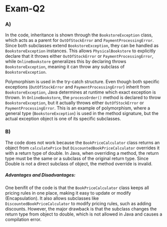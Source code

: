 # Exam-Q2


### A)

In the code, inheritance is shown through the `BookstoreException` class, which acts as a parent for `OutOfStockError` and `PaymentProcessingError`. Since both subclasses extend `BookstoreException`, they can be handled as `BookstoreException` instances. This allows `PhysicalBookstore` to explicitly declare that it throws either `OutOfStockError` or `PaymentProcessingError`, while `OnlineBookstore` generalizes this by declaring throws `BookstoreException`, meaning it can throw any subclass of `BookstoreException`.

Polymorphism is used in the try-catch structure. Even though both specific exceptions (`OutOfStockError` and `PaymentProcessingError`) inherit from `BookstoreException`, Java determines at runtime which exact exception is thrown. In `OnlineBookstore`, the `processOrder()` method is declared to throw `BookstoreException`, but it actually throws either `OutOfStockError` or `PaymentProcessingError`. This is an example of polymorphism, where a general type (`BookstoreException`) is used in the method signature, but the actual exception object is one of its specific subclasses.


### B)

The code does not work because the `BookPriceCalculator` class returns an object from `calculatePrice` but `DiscountedBookPriceCalculator` overrides it with a return type of double. In Java, when overriding a method, the return type must be the same or a subclass of the original return type. Since Double is not a direct subclass of object, the method override is invalid. 


##### Advantages and Disadvantages:

One benifit of the code is that the `BookPriceCalculator` class keeps all pricing rules in one place, making it easy to update or modify (Encapsulation). It also allows subclasses like `DiscountedBookPriceCalculator` to modify pricing rules, such as adding discounts. However, the major drawback is that the subclass changes the return type from object to double, which is not allowed in Java and causes a compilation error.
